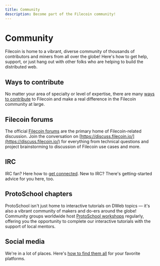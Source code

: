 ```yaml
---
title: Community
description: Become part of the Filecoin community!
---
```


# Community

Filecoin is home to a vibrant, diverse community of thousands of contributors and miners from all over the globe! Here's how to get help, support, or just hang out with other folks who are helping to build the distributed web.

## Ways to contribute

No matter your area of specialty or level of expertise, there are many [ways to contribute](/community/contribute/ways-to-contribute/) to Filecoin and make a real difference in the Filecoin community at large.

## Filecoin forums

The official [Filecoin forums](https://discuss.filecoin.io/) are the primary home of Filecoin-related discussion. Join the conversation on [https://discuss.filecoin.io/](https://discuss.filecoin.io/) for everything from technical questions and project brainstorming to discussion of Filecoin use cases and more.

## IRC

IRC fan? Here how to [get connected](chat-and-discussion-forums/#internet-relay-chat-irc). New to IRC? There's getting-started advice for you here, too.

## ProtoSchool chapters

ProtoSchool isn't just home to interactive tutorials on DWeb topics — it's also a vibrant community of makers and do-ers around the globe! Community groups worldwide host [ProtoSchool workshops](https://proto.school/#/events) regularly, offering you the opportunity to complete our interactive tutorials with the support of local mentors.

## Social media

We're in a lot of places. Here's [how to find them all](social-media) for your favorite platforms.
